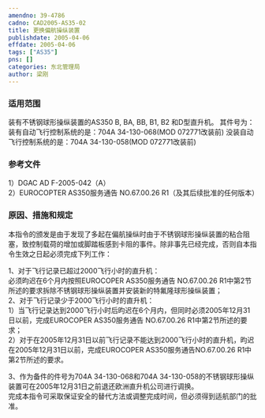 ```yaml
---
amendno: 39-4786  
cadno: CAD2005-AS35-02  
title: 更换偏航操纵装置  
publishdate: 2005-04-06  
effdate: 2005-04-06  
tags: ["AS35"]  
pns: []  
categories: 东北管理局  
author: 梁刚  
---
```

  
### 适用范围  
装有不锈钢球形操纵装置的AS350 B, BA, BB, B1, B2 和D型直升机。
其件号为：
装有自动飞行控制系统的是：704A 34-130-068(MOD 072771改装前)
没装自动飞行控制系统的是：704A 34-130-058(MOD 072771改装前)  
  
<!--more-->  
### 参考文件  
1）DGAC AD F-2005-042（A）  
2）EUROCOPTER AS350服务通告 NO.67.00.26 R1（及其后续批准的任何版本）  
  
### 原因、措施和规定  
本指令的颁发是由于发现了多起在偏航操纵时由于不锈钢球形操纵装置的粘合阻塞，致控制载荷的增加或脚踏板感到卡阻的事件。除非事先已经完成，否则自本指令生效之日起必须完成下列工作：  
  
   1、对于飞行记录已超过2000飞行小时的直升机：  
必须昀迟在6个月内按照EUROCOPER AS350服务通告 NO.67.00.26 R1中第2节所述的要求拆除不锈钢球形操纵装置并安装新的特氟隆球形操纵装置；  
   2、对于飞行记录少于2000飞行小时的直升机：  
     1）当飞行记录达到2000飞行小时后昀迟在6个月内，但同时必须2005年12月31日以前，完成EUROCOPER AS350服务通告 NO.67.00.26 R1中第2节所述的要求；  
 2）对于在2005年12月31日以前飞行记录不能达到2000飞行小时的直升机，昀迟在2005年12月31日以前，完成EUROCOPER AS350服务通告NO.67.00.26 R1中第2节所述的要求。  
  
3、作为备件的件号为704A 34-130-068和704A 34-130-058的不锈钢球形操纵装置可在2005年12月31日之前退还欧洲直升机公司进行调换。  
完成本指令可采取保证安全的替代方法或调整完成时间，但必须得到适航部门的批准。  
